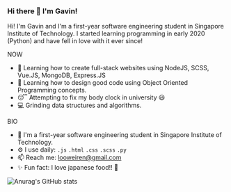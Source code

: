 ### Hi there 👋 I'm Gavin!

Hi! I'm Gavin and I'm a first-year software engineering student in Singapore Institute of Technology. I started learning programming in early 2020 (Python) and have fell in love with it ever since! 

NOW
- :notebook_with_decorative_cover: Learning how to create full-stack websites using NodeJS, SCSS, Vue.JS, MongoDB, Express.JS
- :orange_book: Learning how to design good code using Object Oriented Programming concepts.
- :sleeping: Attempting to fix my body clock in university :smiley:
- :computer: Grinding data structures and algorithms.

BIO
- :school: I'm a first-year software engineering student in Singapore Institute of Technology.
- ⚙️ I use daily: `.js` `.html` `.css` `.scss` `.py` 
- 📫 Reach me: [looweiren@gmail.com](mailto:looweiren@gmail.com)
- :sparkles: Fun fact: I love japanese food!! :sushi:

![Anurag's GitHub stats](https://github-readme-stats.vercel.app/api?username=rawsashimi1604&show_icons=true&theme=tokyonight&hide=issues,contribs)
